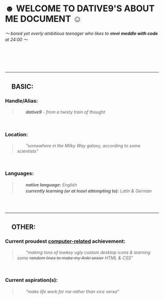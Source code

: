  # ☻ WELCOME TO DATIVE9'S ABOUT ME DOCUMENT ☺︎ #


###### *〜 bored yet overly ambitious teenager who likes to <s>*steal*</s> ***meddle with code*** at 24:00 〜* ######


<br><br><br>


<hr>

## 　BASIC: ##



### **Handle/Alias:** ### 

> <i> 　　<b>dative9</b> - from a twisty train of thought</i>


<br>


### **Location:** ### 

> <i> 　　"somewhere in the Milky Way galaxy, according to some scientists"</i>


<br>


### **Languages:** ### 

> <i> 　　**native language:** English
<br> 　　**currently learning (or at least attempting to):** Latin & German </i>


<br>



<br>

<hr>

## 　OTHER: ##


### **Current proudest <u>computer-related</u> achievement:** ### 

> <i> 　　"making tons of lowkey ugly custom desktop icons & learning some <s>random lines to make my Anki sexier</s> HTML & CSS" </i>


<br>


### **Current aspiration(s):** ### 

> <i> 　　"make life work for me rather than vice versa" </i>



<!---
dative9/dative9 is a ✨ special ✨ repository because its `README.md` (this file) appears on your GitHub profile.
You can click the Preview link to take a look at your changes.
--->
